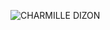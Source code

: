 ![CHARMILLE DIZON](https://user-images.githubusercontent.com/59971454/157550313-ff67d580-dbfe-4669-ae27-ea1a26751457.png)
